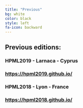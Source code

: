 ```yaml
---
title: "Previous"
bg: white
color: black
style: left
fa-icon: backward
---
```


## Previous editions:

### HPML2019 - Larnaca - Cyprus 
### <a href="https://hpml2019.github.io/" style="color:blue">https://hpml2019.github.io/</a>


### HPML2018 - Lyon - France
### <a href="https://hpml2018.github.io/" style="color:blue">https://hpml2018.github.io/</a>

